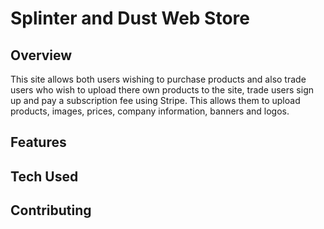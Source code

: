 # Splinter and Dust Web Store

## Overview

 This site allows both users wishing to purchase products and also trade users who wish to upload there own products to the site, trade users sign up and pay a subscription fee using Stripe. This allows them to upload products, images, prices, company information, banners and logos.



## Features

## Tech Used

## Contributing